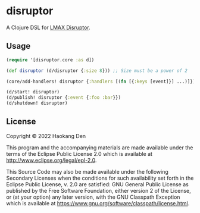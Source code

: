 # disruptor

A Clojure DSL for [LMAX Disruptor](https://github.com/LMAX-Exchange/disruptor).

## Usage

```clj
(require '[disruptor.core :as d])

(def disruptor (d/disruptor {:size 8})) ;; Size must be a power of 2

(core/add-handlers! disruptor {:handlers [(fn [{:keys [event]}] ...)]})

(d/start! disruptor)
(d/publish! disruptor {:event {:foo :bar}})
(d/shutdown! disruptor)
```

## License

Copyright © 2022 Haokang Den

This program and the accompanying materials are made available under the
terms of the Eclipse Public License 2.0 which is available at
http://www.eclipse.org/legal/epl-2.0.

This Source Code may also be made available under the following Secondary
Licenses when the conditions for such availability set forth in the Eclipse
Public License, v. 2.0 are satisfied: GNU General Public License as published by
the Free Software Foundation, either version 2 of the License, or (at your
option) any later version, with the GNU Classpath Exception which is available
at https://www.gnu.org/software/classpath/license.html.

